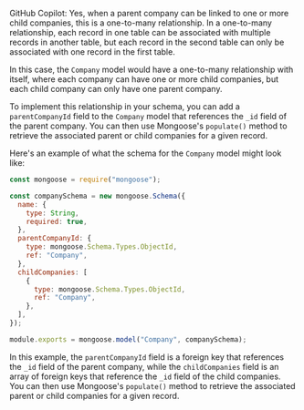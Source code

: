 GitHub Copilot: Yes, when a parent company can be linked to one or more child companies, this is a one-to-many relationship. In a one-to-many relationship, each record in one table can be associated with multiple records in another table, but each record in the second table can only be associated with one record in the first table.

In this case, the `Company` model would have a one-to-many relationship with itself, where each company can have one or more child companies, but each child company can only have one parent company.

To implement this relationship in your schema, you can add a `parentCompanyId` field to the `Company` model that references the `_id` field of the parent company. You can then use Mongoose's `populate()` method to retrieve the associated parent or child companies for a given record.

Here's an example of what the schema for the `Company` model might look like:

```javascript
const mongoose = require("mongoose");

const companySchema = new mongoose.Schema({
  name: {
    type: String,
    required: true,
  },
  parentCompanyId: {
    type: mongoose.Schema.Types.ObjectId,
    ref: "Company",
  },
  childCompanies: [
    {
      type: mongoose.Schema.Types.ObjectId,
      ref: "Company",
    },
  ],
});

module.exports = mongoose.model("Company", companySchema);
```

In this example, the `parentCompanyId` field is a foreign key that references the `_id` field of the parent company, while the `childCompanies` field is an array of foreign keys that reference the `_id` field of the child companies. You can then use Mongoose's `populate()` method to retrieve the associated parent or child companies for a given record.
